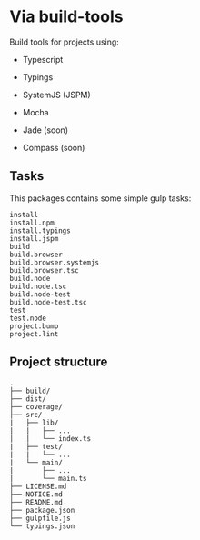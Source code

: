# Via build-tools #

Build tools for projects using:

 - Typescript
 - Typings
 - SystemJS (JSPM)
 - Mocha

 - Jade (soon)
 - Compass (soon)

## Tasks ##

This packages contains some simple gulp tasks:

````
install
install.npm
install.typings
install.jspm
build
build.browser
build.browser.systemjs
build.browser.tsc
build.node
build.node.tsc
build.node-test
build.node-test.tsc
test
test.node
project.bump
project.lint
````

## Project structure ##

````text
.
├── build/
├── dist/
├── coverage/
├── src/
|   ├── lib/
|   |   ├── ...
|   |   └── index.ts
|   ├── test/
|   |   └── ...
|   └── main/
|       ├── ...
|       └── main.ts
├── LICENSE.md
├── NOTICE.md
├── README.md
├── package.json
├── gulpfile.js
└── typings.json
````

